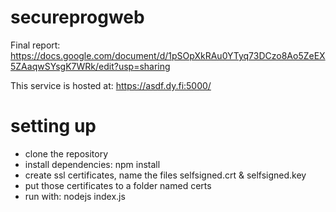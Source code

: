 # secureprogweb

Final report: https://docs.google.com/document/d/1pSOpXkRAu0YTyq73DCzo8Ao5ZeEX5ZAaqwSYsgK7WRk/edit?usp=sharing

This service is hosted at: https://asdf.dy.fi:5000/

# setting up
* clone the repository
* install dependencies: npm install
* create ssl certificates, name the files selfsigned.crt & selfsigned.key
* put those certificates to a folder named certs
* run with: nodejs index.js

